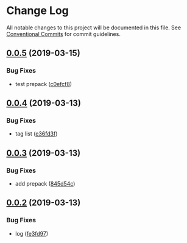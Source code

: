 # Change Log

All notable changes to this project will be documented in this file.
See [Conventional Commits](https://conventionalcommits.org) for commit guidelines.

## [0.0.5](https://github.com/pie-framework/pie-dev-test/compare/v0.0.4...v0.0.5) (2019-03-15)


### Bug Fixes

* test prepack ([c0efcf8](https://github.com/pie-framework/pie-dev-test/commit/c0efcf8))





## [0.0.4](https://github.com/pie-framework/pie-dev-test/compare/v0.0.3...v0.0.4) (2019-03-13)


### Bug Fixes

* tag list ([e36fd3f](https://github.com/pie-framework/pie-dev-test/commit/e36fd3f))





## [0.0.3](https://github.com/pie-framework/pie-dev-test/compare/v0.0.2...v0.0.3) (2019-03-13)


### Bug Fixes

* add prepack ([845d54c](https://github.com/pie-framework/pie-dev-test/commit/845d54c))





## [0.0.2](https://github.com/pie-framework/pie-dev-test/compare/v0.0.1...v0.0.2) (2019-03-13)


### Bug Fixes

* log ([fe3fd97](https://github.com/pie-framework/pie-dev-test/commit/fe3fd97))
